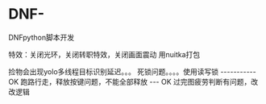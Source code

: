# DNF-
DNFpython脚本开发

特效：关闭光环，关闭转职特效，关闭画面震动
用nuitka打包

捡物会出现yolo多线程目标识别延迟。。。
死锁问题。。。。使用读写锁 -----------OK
跑路行走，释放按键问题，不能全部释放  --- OK
过完图疲劳判断有问题，改改逻辑
